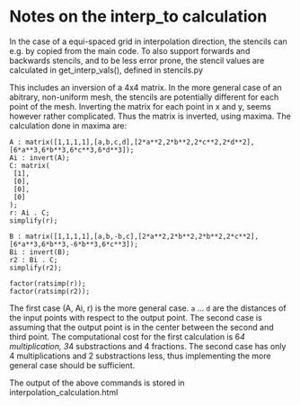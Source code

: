 Notes on the interp_to calculation
==================================


In the case of a equi-spaced grid in interpolation direction, the
stencils can e.g. by copied from the main code. To also support
forwards and backwards stencils, and to be less error prone, the
stencil values are calculated in get_interp_vals(), defined in
stencils.py

This includes an inversion of a 4x4 matrix. In the more general case
of an abitrary, non-uniform mesh, the stencils are potentially
different for each point of the mesh.
Inverting the matrix for each point in x and y, seems however rather
complicated.
Thus the matrix is inverted, using maxima.
The calculation done in maxima are:

```
A : matrix([1,1,1,1],[a,b,c,d],[2*a**2,2*b**2,2*c**2,2*d**2],[6*a**3,6*b**3,6*c**3,6*d**3]);
Ai : invert(A);
C: matrix(
 [1], 
 [0], 
 [0], 
 [0]
);
r: Ai . C;
simplify(r);

B : matrix([1,1,1,1],[a,b,-b,c],[2*a**2,2*b**2,2*b**2,2*c**2],[6*a**3,6*b**3,-6*b**3,6*c**3]);
Bi : invert(B);
r2 : Bi . C;
simplify(r2);

factor(ratsimp(r));
factor(ratsimp(r2));
```

The first case (A, Ai, r) is the more general case.
`a` ... `d` are the distances of the input points with respect to the
output point.
The second case is assuming that the output point is in the center
between the second and third point.
The computational cost for the first calculation is 6*4
multiplication, 3*4 substractions and 4 fractions.
The second case has only 4 multiplications and 2 substractions less,
thus implementing the more general case should be sufficient.

The output of the above commands is stored in interpolation_calculation.html
